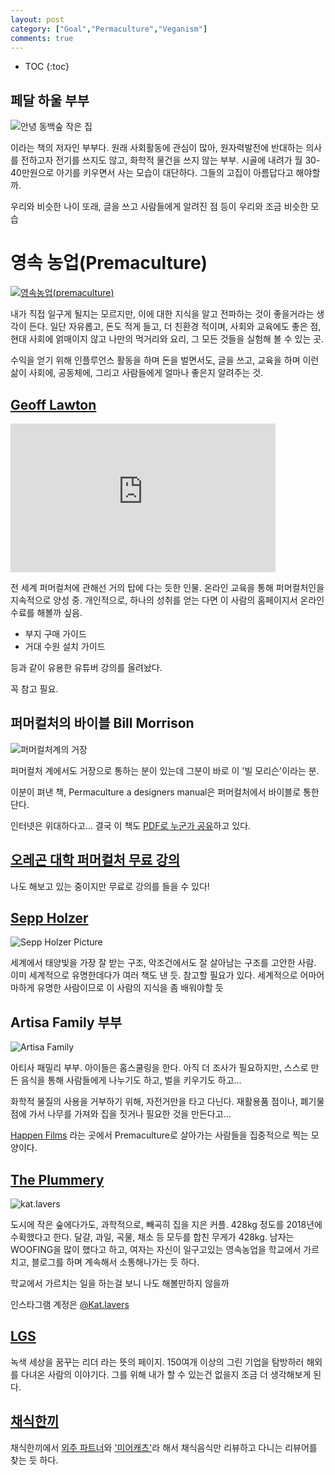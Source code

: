 ```yaml
---
layout: post
category: ["Goal","Permaculture","Veganism"]
comments: true
---
```


* TOC
{:toc}


## 페달 하울 부부

![안녕 동백숲 작은 집](https://pbs.twimg.com/media/Dqz8ZgYX0AEes9r.jpg)

이라는 책의 저자인 부부다.
원래 사회활동에 관심이 많아, 원자력발전에 반대하는 의사를 전하고자 전기를 쓰지도 않고, 화학적 물건을 쓰지 않는 부부. 시골에 내려가 월 30-40만원으로 아기를 키우면서 사는 모습이 대단하다.
그들의 고집이 아름답다고 해야할까.

우리와 비슷한 나이 또래, 글을 쓰고 사람들에게 알려진 점 등이 우리와 조금 비슷한 모습


# 영속 농업(Premaculture)

[![영속농업(premaculture)](https://www.permaculture.co.uk/sites/default/files/images/Hugelkultur_0.png)
](https://www.youtube.com/watch?v=rFFSBzsPn0k)

내가 직접 일구게 될지는 모르지만, 이에 대한 지식을 알고 전파하는 것이 좋을거라는 생각이 든다.
일단 자유롭고, 돈도 적게 들고, 더 친환경 적이며, 사회와 교육에도 좋은 점, 현대 사회에 얽매이지 않고 나만의 먹거리와 요리, 그 모든 것들을 실험해 볼 수 있는 곳.

수익을 얻기 위해 인플루언스 활동을 하며 돈을 벌면서도, 글을 쓰고, 교육을 하며 이런 삶이 사회에, 공동체에, 그리고 사람들에게 얼마나 좋은지 알려주는 것.

## [Geoff Lawton](https://www.youtube.com/channel/UCL_r1ELEvAuN0peKUxI0Umw)

<iframe width="424" height="238" src="https://www.youtube.com/embed/ejMHuRzYlmE" frameborder="0" allow="accelerometer; autoplay; encrypted-media; gyroscope; picture-in-picture" allowfullscreen></iframe>

전 세계 퍼머컬처에 관해선 거의 탑에 다는 듯한 인물.
온라인 교육을 통해 퍼머컬처인을 지속적으로 양성 중.
개인적으로, 하나의 성취를 얻는 다면 이 사람의 홈페이지서 온라인 수료를 해볼까 싶음.

- 부지 구매 가이드
- 거대 수원 설치 가이드

등과 같이 유용한 유튜버 강의를 올려놨다.

꼭 참고 필요.

## 퍼머컬처의 바이블 Bill Morrison

![퍼머컬처계의 거장](https://tse1.mm.bing.net/th?id=OIP.ebuclQkYBIf7qpSUyOb51AHaHa&pid=Api)

퍼머컬처 계에서도 거장으로 통하는 분이 있는데 그분이 바로 이 '빌 모리슨'이라는 분.

이분이 펴낸 책, Permaculture a designers manual은 퍼머컬처에서 바이블로 통한단다.



인터넷은 위대하다고... 결국 이 책도 [PDF로 누군가 공유](https://mxdoc.com/queue/permaculture-a-designers-manual-bill-mollison.html)하고 있다.


## [오레곤 대학 퍼머컬처 무료 강의](https://courses.ecampus.oregonstate.edu/mooc/permaculture/)

나도 해보고 있는 중이지만 무료로 강의를 들을 수 있다! 



## [Sepp Holzer](https://www.seppholzer.at/cms/index.php?id=69)

![Sepp Holzer Picture](http://www.krameterhof.at/cms60/fileadmin/user_upload/fotos/permakultur/Sepp_Holzer-1.jpg)

세계에서 태양빛을 가장 잘 받는 구조, 악조건에서도 잘 살아남는 구조를 고안한 사람. 이미 세계적으로 유명한데다가 여러 책도 낸 듯. 참고할 필요가 있다. 세계적으로 어마어마하게 유명한 사람이므로 이 사람의 지식을 좀 배워야할 듯



## Artisa Family 부부

![Artisa Family](https://scontent-sin6-2.cdninstagram.com/vp/7e21dbb4b7ed618507d698c6772440cc/5D244672/t51.2885-15/e35/30590490_1052045441616250_6391075691961516032_n.jpg?_nc_ht=scontent-sin6-2.cdninstagram.com&_nc_cat=110)

아티사 패밀리 부부. 아이들은 홈스쿨링을 한다.
아직 더 조사가 필요하지만, 스스로 만든 음식을 통해 사람들에게 나누기도 하고, 벌을 키우기도 하고...

화학적 물질의 사용을 거부하기 위해, 자전거만을 타고 다닌다. 재활용품 점이나, 폐기물 점에 가서 나무를 가져와 집을 짓거나 필요한 것을 만든다고...

[Happen Films](https://www.youtube.com/channel/UCw8neN02mV6o4ue9IJOJIRA) 라는 곳에서 Premaculture로 살아가는 사람들을 집중적으로 찍는 모양이다.


## [The Plummery](https://www.youtube.com/watch?v=Y9ZukMyejLk)


![kat.lavers](https://scontent-sin6-2.cdninstagram.com/vp/cda845ff664cd8a501bc0ca8ce4ab879/5D08172A/t51.2885-15/e35/46728771_733557523674477_7281582790106559508_n.jpg?_nc_ht=scontent-sin6-2.cdninstagram.com&_nc_cat=109)

도시에 작은 숲에다가도, 과학적으로, 빼곡히 집을 지은 커플.
428kg 정도를 2018년에 수확했다고 한다. 달걀, 과일, 곡물, 채소 등 모두를 합친 무게가 428kg.
남자는 WOOFING을 많이 했다고 하고, 여자는 자신이 일구고있는 영속농업을 학교에서 가르치고, 블로그를 하며 계속해서 소통해나가는 듯 하다. 

학교에서 가르치는 일을 하는걸 보니 나도 해볼만하지 않을까

인스타그램 계정은 [@Kat.lavers](https://www.instagram.com/kat.lavers/)


## [LGS](https://www.facebook.com/LeadersofGreenSociety/)

녹색 세상을 꿈꾸는 리더 라는 뜻의 페이지.
150여개 이상의 그린 기업을 탐방하러 해외를 다녀온 사람의 이야기다.
그를 위해 내가 할 수 있는건 없을지 조금 더 생각해보게 된다.



## [채식한끼](http://res.heraldm.com/content/image/2018/04/30/20180430000618_0.jpg)

채식한끼에서 [외주 파트너](http://blog.naver.com/PostView.nhn?blogId=wooribro&logNo=221459943631&categoryNo=0&parentCategoryNo=0&viewDate=&currentPage=1&postListTopCurrentPage=1&from=postView)와 ['미어캐츠'](http://blog.naver.com/PostView.nhn?blogId=wooribro&logNo=221449631383&categoryNo=0&parentCategoryNo=0&viewDate=&currentPage=1&postListTopCurrentPage=1&from=postView)라 해서 채식음식만 리뷰하고 다니는 리뷰어를 찾는 듯 하다.

